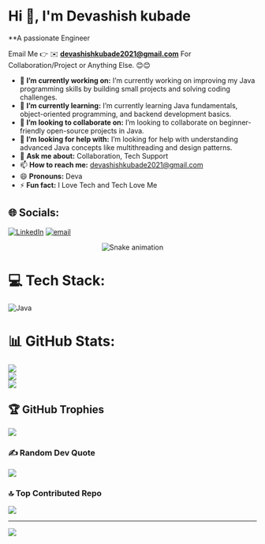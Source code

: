 # Hi 👋, I'm Devashish kubade
**A passionate Engineer

Email Me 👉 ✉️ **devashishkubade2021@gmail.com** For Collaboration/Project or Anything Else. 😊😊

- 🔭 **I’m currently working on:** I’m currently working on improving my Java programming skills by building small projects and solving coding challenges.
- 🌱 **I’m currently learning:** I’m currently learning Java fundamentals, object-oriented programming, and backend development basics.
- 👯 **I’m looking to collaborate on:** I’m looking to collaborate on beginner-friendly open-source projects in Java.
- 🤔 **I’m looking for help with:** I’m looking for help with understanding advanced Java concepts like multithreading and design patterns.
- 💬 **Ask me about:** Collaboration, Tech Support
- 📫 **How to reach me:** devashishkubade2021@gmail.com
- 😄 **Pronouns:** Deva
- ⚡ **Fun fact:** I Love Tech and Tech Love Me


## 🌐 Socials:
[![LinkedIn](https://img.shields.io/badge/LinkedIn-%230077B5.svg?logo=linkedin&logoColor=white)](https://www.linkedin.com/in/devashish-kubade-22620332b/) [![email](https://img.shields.io/badge/Email-D14836?logo=gmail&logoColor=white)](mailto:devashishkubade2021@gmail.com) 
<!-- Snake Game Repo View -->

<div align="center">
  <img src="https://profile-readme-generator.com/assets/snake.svg" alt="Snake animation" />
</div>

# 💻 Tech Stack:
![Java](https://img.shields.io/badge/java-%23ED8B00.svg?style=for-the-badge&logo=openjdk&logoColor=white)
# 📊 GitHub Stats:
![](https://github-readme-stats.vercel.app/api?username=Devashishk28&theme=dark&hide_border=false&include_all_commits=false&count_private=false)<br/>
![](https://nirzak-streak-stats.vercel.app/?user=Devashishk28&theme=dark&hide_border=false)<br/>
![](https://github-readme-stats.vercel.app/api/top-langs/?username=Devashishk28&theme=dark&hide_border=false&include_all_commits=false&count_private=false&layout=compact)

## 🏆 GitHub Trophies
![](https://github-profile-trophy.vercel.app/?username=Devashishk28&theme=dark&no-frame=false&no-bg=false&margin-w=4)

### ✍️ Random Dev Quote
![](https://quotes-github-readme.vercel.app/api?type=horizontal&theme=radical)

### 🔝 Top Contributed Repo
![](https://github-contributor-stats.vercel.app/api?username=Devashishk28&limit=5&theme=dark&combine_all_yearly_contributions=true)

---
[![](https://visitcount.itsvg.in/api?id=Devashishk28&icon=6&color=10)](https://visitcount.itsvg.in)

<!-- Proudly created with GPRM ( https://gprm.itsvg.in ) -->
